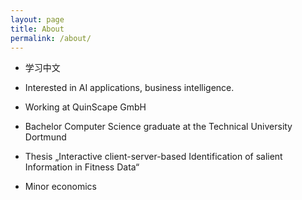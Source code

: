 ```yaml
---
layout: page
title: About
permalink: /about/
---
```


* 学习中文
* Interested in AI applications, business intelligence.

* Working at QuinScape GmbH

* Bachelor Computer Science graduate at the Technical University Dortmund
* Thesis „Interactive client-server-based Identification of salient Information in Fitness Data“
* Minor economics
